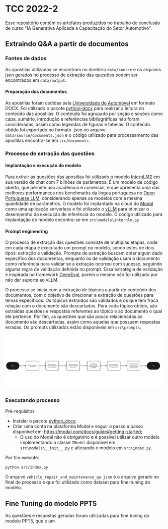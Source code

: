 # TCC 2022-2

Esse repositório contém os artefatos produzidos no trabalho de conclusão de curso "IA Generativa Aplicada a Capacitação do Setor Automotivo".

## Extraindo Q&A a partir de documentos

### Fontes de dados

As apostilas utilizadas se encontram no diretório `data/source` e os arquivos json gerados no processo de extração das questões podem ser encontrados em `data/output`.

#### Preparação dos documentos

As apostilas foram cedidas pela [Universidade do Automóvel](https://www.universidadedoautomovel.com.br/) em formato DOCX. Foi utilizado o pacote [python-docx](https://python-docx.readthedocs.io/en/latest/) para realizar a leitura do conteúdo das apostilas. O conteúdo foi agrupado por seção e seções como capa, sumário, introdução e referências bibliográficas não foram consideradas, assim como legendas de figuras e tabelas. O conteúdo obtido foi exportado no formato .json no arquivo `data/source/documents.json` e o código utilizado para processamento das apostilas encontra-se em `src/documents`.

### Processo de extração das questões

#### Implantação e execução do modelo

Para extrair as questões das apostilas foi utilizado o modelo [InternLM2](https://huggingface.co/internlm/internlm2-chat-7b) em sua versão de chat com 7 bilhões de parâmetros. É um modelo de código aberto, que permite uso acadêmico e comercial, e que apresenta uma das melhores performances nos benchmarks da lingua portuguesa no [Open Portuguese LLM](https://huggingface.co/spaces/eduagarcia/open_pt_llm_leaderboard), considerando apenas os modelos com a mesma quantidade de parâmetros. O modelo foi implantado na cloud do [Modal](https://modal.com/) como uma aplicação serverless e foi utilizado o [vLLM](https://github.com/vllm-project/vllm) para otimizar o desempenho da execução de inferência do modelo. O código utilizado para implantação do modelo encontra-se em `src\models\internlm.py`

#### Prompt engineering

O processo de extração das questões consiste de múltiplas etapas, onde em cada etapa é executado um prompt no modelo, sendo estes de dois tipos: extração e validação. Prompts de extração buscam obter algum dado específico dos documentos, enquanto os de validação usam o documento como referência para validar se a extração ocorreu com sucesso, seguindo alguma regra de validação definida no prompt. Essa estratégia de validação é inspirada no framework [DeepEval](https://github.com/confident-ai/deepeval), porém o mesmo não foi utilizado por não dar suporte ao vLLM.

O processo se inicia com a extração de tópicos a partir do conteúdo dos documentos, com o objetivo de direcionar a extração de questões para temas específicos. Os tópicos extraidos são validados e os que tem fraca relação com o documento são descartados. Para cada tópico obtido, são extraídas questões e respostas referentes ao tópico e ao documento o qual ele pertence. Por fim, as questões que são pouco relacionadas ao documento são descartadas, assim como aquelas que possuem respostas erradas.
Os prompts utilizados estão disponíveis em `src\prompts`.

![plot](resources\images\qa_extraction_process.jpg)

### Executando processo

Pré-requisitos

- Instalar o pacote [python_docx](https://pypi.org/project/python-docx/);
- Criar uma conta na plataforma Modal e seguir o passo a passo disponível em: https://modal.com/docs/guide#getting-started;
  - O uso do Modal não é obrigatório e é possível utilizar outro modelo implementando a classe `IModel` disponível em `src\models\__init__.py` e alterando o modelo em `src\index.py`.

Por fim execute:
```
python src/index.py
```

O arquivo `vehicle_repair_and_maintenance_qa.json` é o arquivo gerado no final do processo e que foi utilizado como dataset para fine-tuning do modelo. 


## Fine Tuning do modelo PPT5

As questões e respostas geradas foram utilizadas para fine tuning do modelo PPT5, que é um 
